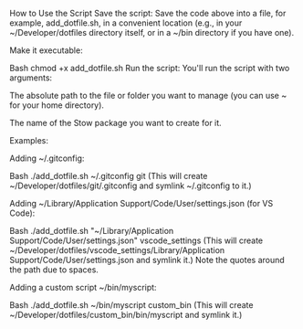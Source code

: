 How to Use the Script
Save the script:
Save the code above into a file, for example, add_dotfile.sh, in a convenient location (e.g., in your ~/Developer/dotfiles directory itself, or in a ~/bin directory if you have one).

Make it executable:

Bash
chmod +x add_dotfile.sh
Run the script:
You'll run the script with two arguments:

The absolute path to the file or folder you want to manage (you can use ~ for your home directory).

The name of the Stow package you want to create for it.

Examples:

Adding ~/.gitconfig:

Bash
./add_dotfile.sh ~/.gitconfig git
(This will create ~/Developer/dotfiles/git/.gitconfig and symlink ~/.gitconfig to it.)

Adding ~/Library/Application Support/Code/User/settings.json (for VS Code):

Bash
./add_dotfile.sh "~/Library/Application Support/Code/User/settings.json" vscode_settings
(This will create ~/Developer/dotfiles/vscode_settings/Library/Application Support/Code/User/settings.json and symlink it.)
Note the quotes around the path due to spaces.

Adding a custom script ~/bin/myscript:

Bash
./add_dotfile.sh ~/bin/myscript custom_bin
(This will create ~/Developer/dotfiles/custom_bin/bin/myscript and symlink it.)